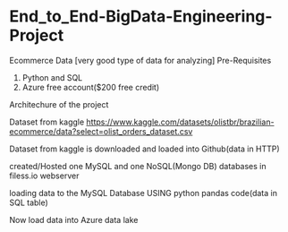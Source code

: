 # End_to_End-BigData-Engineering-Project
Ecommerce Data [very good type of data for analyzing]
Pre-Requisites
1. Python and SQL
2. Azure free account($200 free credit)

Architechure of the project

Dataset from kaggle 
https://www.kaggle.com/datasets/olistbr/brazilian-ecommerce/data?select=olist_orders_dataset.csv

Dataset from kaggle is downloaded and loaded into Github(data in HTTP)

created/Hosted one MySQL and one NoSQL(Mongo DB) databases in filess.io webserver

loading data to the MySQL Database USING python pandas code(data in SQL table)

Now load data into Azure data lake




